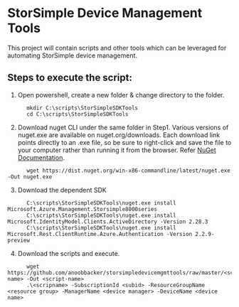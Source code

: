 # StorSimple Device Management Tools
This project will contain scripts and other tools which can be leveraged for automating StorSimple device management.

## Steps to execute the script: 
1.  Open powershell, create a new folder & change directory to the folder.

```
      mkdir C:\scripts\StorSimpleSDKTools
      cd C:\scripts\StorSimpleSDKTools
```
    
2.  Download nuget CLI under the same folder in Step1. 
    Various versions of nuget.exe are available on nuget.org/downloads. Each download link points directly to an .exe file, so be sure to right-click and save the file to your computer rather than running it from the browser. Refer [NuGet Documentation](https://docs.microsoft.com/en-gb/nuget/).
    
```
      wget https://dist.nuget.org/win-x86-commandline/latest/nuget.exe -Out nuget.exe
```
            
3.  Download the dependent SDK

```
      C:\scripts\StorSimpleSDKTools\nuget.exe install Microsoft.Azure.Management.Storsimple8000series
      C:\scripts\StorSimpleSDKTools\nuget.exe install Microsoft.IdentityModel.Clients.ActiveDirectory -Version 2.28.3
      C:\scripts\StorSimpleSDKTools\nuget.exe install Microsoft.Rest.ClientRuntime.Azure.Authentication -Version 2.2.9-preview
```
    
4.  Download the scripts and execute.

```
      wget https://github.com/anoobbacker/storsimpledevicemgmttools/raw/master/<script-name> -Out <script-name>
      .\<scripname> -SubscriptionId <subid> -ResourceGroupName <resource group> -ManagerName <device manager> -DeviceName <device name>
```
